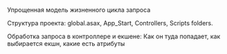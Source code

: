 Упрощенная модель жизненного цикла запроса

Структура проекта: global.asax, App\_Start, Controllers, Scripts folders.

Обработка запроса в контроллере и екшене: Как он туда попадает, как выбирается екшн, какие есть атрибуты



